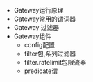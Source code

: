 - Gateway运行原理
- Gateway常用的谓词器
- Gateway 过滤器
- Gateway组件
    - config配置
    - filter包,系列过滤器
    - filter.ratelimit包限流器
    - predicate谓